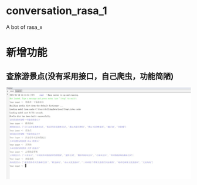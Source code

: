 # conversation_rasa_1
A bot of rasa_x 

# 新增功能
## 查旅游景点(没有采用接口，自己爬虫，功能简陋)
![image](https://github.com/AILAN110/conversation_rasa_1/blob/master/jpg/%E6%9F%A5%E6%97%85%E6%B8%B8%E6%99%AF%E7%82%B9.JPG)
